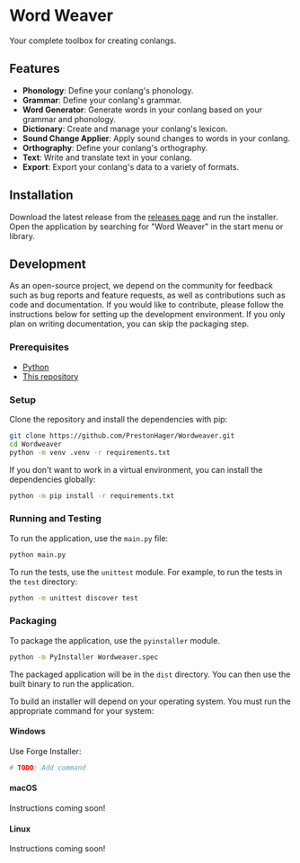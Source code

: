 # Word Weaver

Your complete toolbox for creating conlangs.

## Features

- **Phonology**: Define your conlang's phonology.
- **Grammar**: Define your conlang's grammar.
- **Word Generator**: Generate words in your conlang based on your grammar and phonology.
- **Dictionary**: Create and manage your conlang's lexicon.
- **Sound Change Applier**: Apply sound changes to words in your conlang.
- **Orthography**: Define your conlang's orthography.
- **Text**: Write and translate text in your conlang.
- **Export**: Export your conlang's data to a variety of formats.

## Installation

Download the latest release from the [releases page][0] and run the installer.
Open the application by searching for "Word Weaver" in the start menu or library.

## Development

As an open-source project, we depend on the community for feedback such as bug reports and feature requests, as well as contributions such as code and documentation.
If you would like to contribute, please follow the instructions below for setting up the development environment.
If you only plan on writing documentation, you can skip the packaging step.

### Prerequisites

- [Python][1]
- [This repository][2]

### Setup

Clone the repository and install the dependencies with pip:

```bash
git clone https://github.com/PrestonHager/Wordweaver.git
cd Wordweaver
python -m venv .venv -r requirements.txt
```

If you don't want to work in a virtual environment, you can install the dependencies globally:

```bash
python -m pip install -r requirements.txt
```

[0]: https://github.com/PrestonHager/Wordweaver/releases
[1]: https://www.python.org/downloads/
[2]: https://github.com/PrestonHager/Wordweaver

### Running and Testing

To run the application, use the `main.py` file:

```bash
python main.py
```

To run the tests, use the `unittest` module. For example, to run the tests in the `test` directory:

```bash
python -m unittest discover test
```

### Packaging

To package the application, use the `pyinstaller` module.

```bash
python -m PyInstaller Wordweaver.spec
```

The packaged application will be in the `dist` directory.
You can then use the built binary to run the application.

To build an installer will depend on your operating system.
You must run the appropriate command for your system:

#### Windows

Use Forge Installer:
    
```bash
# TODO: Add command
```

#### macOS

Instructions coming soon!

#### Linux

Instructions coming soon!
